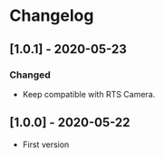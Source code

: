 # Changelog
## [1.0.1] - 2020-05-23
### Changed
- Keep compatible with RTS Camera.

## [1.0.0] - 2020-05-22
- First version